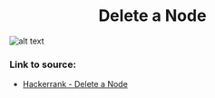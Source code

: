 <h1 align="center">Delete a Node</h1>

![alt text](https://images2.imgbox.com/06/65/l8X7x4PQ_o.png?raw=true)

### Link to source: 
- <a href="https://www.hackerrank.com/challenges/delete-a-node-from-a-linked-list/problem">Hackerrank - Delete a Node</a>
